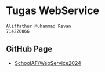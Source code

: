 # Tugas WebService

```
Aliffathur Muhammad Revan
714220066
```

## GitHub Page

- [SchoolAF/WebService2024](https://SchoolAF.github.io/WebService2024/Week02/Tugas/714220066/)